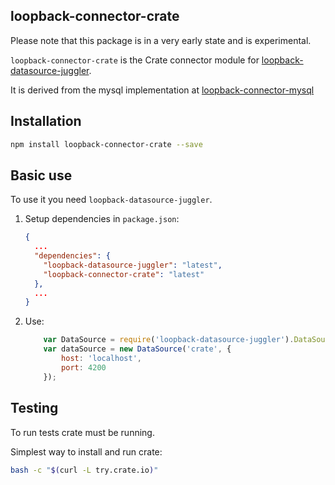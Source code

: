 ## loopback-connector-crate

Please note that this package is in a very early state and is experimental.

`loopback-connector-crate` is the Crate connector module for [loopback-datasource-juggler](https://github.com/strongloop/loopback-datasource-juggler/).

It is derived from the mysql implementation at [loopback-connector-mysql](https://github.com/strongloop/loopback-connector-mysql)

## Installation

````sh
npm install loopback-connector-crate --save
````

## Basic use

To use it you need `loopback-datasource-juggler`.

1. Setup dependencies in `package.json`:

    ```json
    {
      ...
      "dependencies": {
        "loopback-datasource-juggler": "latest",
        "loopback-connector-crate": "latest"
      },
      ...
    }
    ```

2. Use:

    ```javascript
        var DataSource = require('loopback-datasource-juggler').DataSource;
        var dataSource = new DataSource('crate', {
            host: 'localhost',
            port: 4200
        });
    ```


## Testing

To run tests crate must be running.

Simplest way to install and run crate:

````sh
bash -c "$(curl -L try.crate.io)"
````
    
